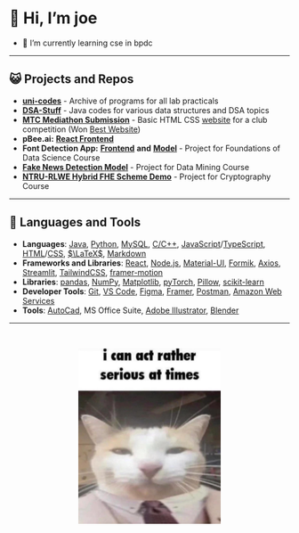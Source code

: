 # 👋 Hi, I’m joe
<!--- (joe mama) --->

- 🌱 I’m currently learning cse in bpdc

---

## 😺 Projects and Repos

- [**uni-codes**](https://github.com/joejo-joestar/uni-codes) - Archive of programs for all lab practicals
- [**DSA-Stuff**](https://github.com/joejo-joestar/DSA-Stuff) - Java codes for various data structures and DSA topics
- [**MTC Mediathon Submission**](https://github.com/SreenikethanI/Mediathon2024-Logitik) - Basic HTML CSS [website](https://sreenikethani.github.io/Mediathon2024-Logitik/) for a club competition (Won [Best Website](https://www.linkedin.com/posts/microsoft-tech-club_microsofttechclub-photography-webdev-activity-7241003189209055232-g2q4))
- **pBee.ai:** [**React Frontend**](https://github.com/joejo-joestar/pBee.ai-frontend)
- **Font Detection App:** [**Frontend**](https://github.com/joejo-joestar/Font-Detection-App) **and** [**Model**](https://github.com/SreenikethanI/Font-Detection-Model) - Project for Foundations of Data Science Course
- [**Fake News Detection Model**](https://github.com/joejo-joestar/FakeNews-Detection-Model) - Project for Data Mining Course
- [**NTRU-RLWE Hybrid FHE Scheme Demo**](https://github.com/joejo-joestar/NTRU-RLWE-Hybrid-Scheme) - Project for Cryptography Course

---

## 🔡 Languages and Tools

- **Languages**: [Java](https://www.adobe.com/in/products/illustrator.html), [Python](https://www.python.org), [MySQL](https://www.mysql.com/), [C/C++](https://www.cprogramming.com/), [JavaScript](https://developer.mozilla.org/en-US/docs/Web/JavaScript)/[TypeScript](https://www.typescriptlang.org/), [HTML](https://developer.mozilla.org/en-US/docs/Web/HTML)/[CSS](https://developer.mozilla.org/en-US/docs/Web/CSS), [$\LaTeX$](https://www.latex-project.org/), [Markdown](https://daringfireball.net/projects/markdown/)
- **Frameworks and Libraries**: [React](https://reactjs.org/), [Node.js](https://nodejs.org/en), [Material-UI](https://mui.com/material-ui/), [Formik](https://formik.org/), [Axios](https://axios-http.com/), [Streamlit](https://streamlit.io/), [TailwindCSS](https://tailwindcss.com/), [framer-motion](https://motion.dev/docs/framer)
- **Libraries**: [pandas](https://pandas.pydata.org/), [NumPy](https://numpy.org/), [Matplotlib](https://matplotlib.org/), [pyTorch](https://pytorch.org/), [Pillow](https://pillow.readthedocs.io/en/stable/), [scikit-learn](https://scikit-learn.org/stable/)
- **Developer Tools**: [Git](https://git-scm.com/), [VS Code](https://code.visualstudio.com/), [Figma](https://www.figma.com/), [Framer](https://www.framer.com/), [Postman](https://postman.com), [Amazon Web Services](https://aws.amazon.com)
- **Tools**: [AutoCad](https://www.autodesk.com/ae/products/autocad/overview), MS Office Suite, [Adobe Illustrator](https://www.adobe.com/in/products/illustrator.html), [Blender](https://www.blender.org/)

---

<br>

<p align="center">
    <img src="./assets/serious%20and%20professional.png" alt="Very Serious and Professional" title="Very Serious and Professional" width="256">
</p>

<!---
joejo-joestar/joejo-joestar is a ✨ special ✨ repository because its `README.md` (this file) appears on your GitHub profile.
You can click the Preview link to take a look at your changes.
> "[weli welo weli](https://youtu.be/QxYpiBlHr1w) 
> 🍄
> 😺
> 
>                 - alan walked

--->
